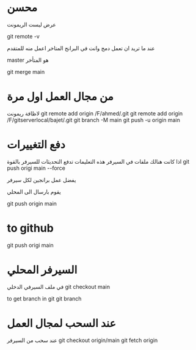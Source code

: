 # محسن

عرض ليست الريمونت

git remote -v

عند ما تريد ان تعمل دمج وانت في البرانج المتاخر اعمل منه للمتقدم

master هو المتأخر

git merge main 

# من مجال العمل اول مرة
لاظافة ريمونت
git remote add origin  /F/ahmed/.git
git remote add origin  /F/gitserverlocal/bajet/.git
git branch -M main
git push -u origin main

# دفع التغييرات 
اذا كانت هنالك ملفات في السيرفر هذه التعليمات تدفع التحديثات للسيرفر بالقوة
git push origi main --force   

يفضل عمل برانجين لكل سيرفر 

يقوم بارسال الى المحلي

git push origin main

# to github

git push origi main



# السيرفر المحلي
في ملف السيرفي الدخلي 
git checkout main

to get branch in git
git branch


# عند السحب لمجال العمل
عند سحب من السيرفر
git checkout origin/main
git fetch origin 



